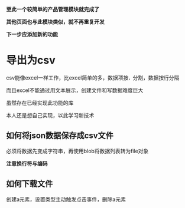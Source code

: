 **至此一个较简单的产品管理模块就完成了**

**其他页面也与此模块类似，就不再重复开发**

**下一步应添加新的功能**



# 导出为csv

csv能像excel一样工作，比excel简单的多，数据项按`，`分割，数据按行分隔

而且excel不能通过用文本展示，创建文件和写数据难度巨大

虽然存在已经实现此功能的库

本人还是想自己实现，以此学习新技术

## 如何将json数据保存成csv文件

必须将数据先变成字符串，再使用blob将数据列表转为file对象

**注意换行符与编码**

## 如何下载文件

创建a元素，设置类型主动触发点击事件，删除a元素

